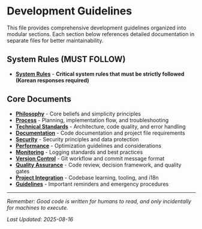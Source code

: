 # Development Guidelines

This file provides comprehensive development guidelines organized into modular sections. Each section below references detailed documentation in separate files for better maintainability.

## System Rules (MUST FOLLOW)

- [**System Rules**](./system-rules.md) - **Critical system rules that must be strictly followed (Korean responses required)**

## Core Documents

- [**Philosophy**](./philosophy.md) - Core beliefs and simplicity principles
- [**Process**](./process.md) - Planning, implementation flow, and troubleshooting
- [**Technical Standards**](./technical-standards.md) - Architecture, code quality, and error handling
- [**Documentation**](./documentation.md) - Code documentation and project file requirements
- [**Security**](./security.md) - Security principles and data protection
- [**Performance**](./performance.md) - Optimization guidelines and considerations
- [**Monitoring**](./monitoring.md) - Logging standards and best practices
- [**Version Control**](./version-control.md) - Git workflow and commit message format
- [**Quality Assurance**](./quality-assurance.md) - Code review, decision framework, and quality gates
- [**Project Integration**](./project-integration.md) - Codebase learning, tooling, and i18n
- [**Guidelines**](./guidelines.md) - Important reminders and emergency procedures

---

_Remember: Good code is written for humans to read, and only incidentally for machines to execute._

_Last Updated: 2025-08-16_
